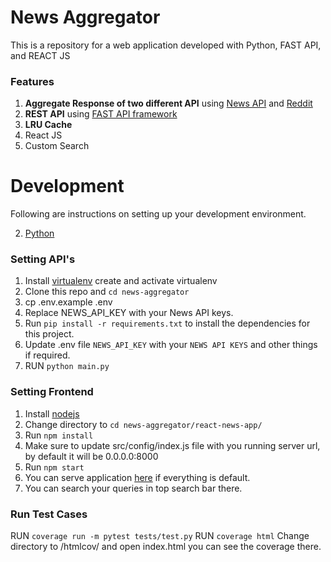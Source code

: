 # News Aggregator

This is a repository for a web application developed with Python, FAST API, and REACT JS

### Features

1. **Aggregate Response of two different API** using [News API](https://newsapi.org/) and [Reddit](https://www.reddit.com/dev/api/)
2. **REST API** using [FAST API framework](https://github.com/tiangolo/fastapi)
3. **LRU Cache**
4. React JS
6. Custom Search

# Development

Following are instructions on setting up your development environment.

2. [Python](https://www.python.org/downloads/release/python-365/)

### Setting API's 

1. Install [virtualenv](https://pypi.org/project/virtualenv/) create and activate virtualenv
2. Clone this repo and `cd news-aggregator`
3. cp .env.example .env
4. Replace NEWS_API_KEY with your News API keys.
5. Run `pip install -r requirements.txt` to install the dependencies for this project.
6. Update .env file `NEWS_API_KEY` with your `NEWS API KEYS` and other things if required.
7. RUN `python main.py`

### Setting Frontend

1. Install [nodejs](https://nodejs.org/en/)
2. Change directory to `cd news-aggregator/react-news-app/`
3. Run `npm install`
4. Make sure to update src/config/index.js file with you running server url, by default it will be 0.0.0.0:8000
5. Run `npm start`
6. You can serve application [here](http://localhost:3000/) if everything is default.
7. You can search your queries in top search bar there.

### Run Test Cases
RUN `coverage run -m pytest tests/test.py`
RUN `coverage html`
Change directory to /htmlcov/ and open index.html you can see the coverage there.
